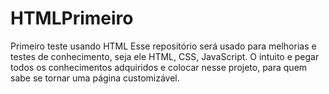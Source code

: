 # HTMLPrimeiro
 Primeiro teste usando HTML
Esse repositório será usado para melhorias e testes de conhecimento, seja ele HTML, CSS, JavaScript. O intuito e pegar todos os conhecimentos adquiridos e colocar nesse projeto, para quem sabe se tornar uma página customizável. 
